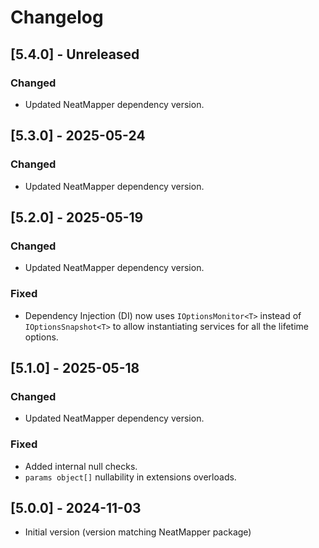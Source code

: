 # Changelog

## [5.4.0] - Unreleased

### Changed

- Updated NeatMapper dependency version.


## [5.3.0] - 2025-05-24

### Changed

- Updated NeatMapper dependency version.


## [5.2.0] - 2025-05-19

### Changed

- Updated NeatMapper dependency version.

### Fixed

- Dependency Injection (DI) now uses `IOptionsMonitor<T>` instead of `IOptionsSnapshot<T>` to allow instantiating services for all the lifetime options.


## [5.1.0] - 2025-05-18

### Changed

- Updated NeatMapper dependency version.

### Fixed

- Added internal null checks.
- `params object[]` nullability in extensions overloads.


## [5.0.0] - 2024-11-03

- Initial version (version matching NeatMapper package)